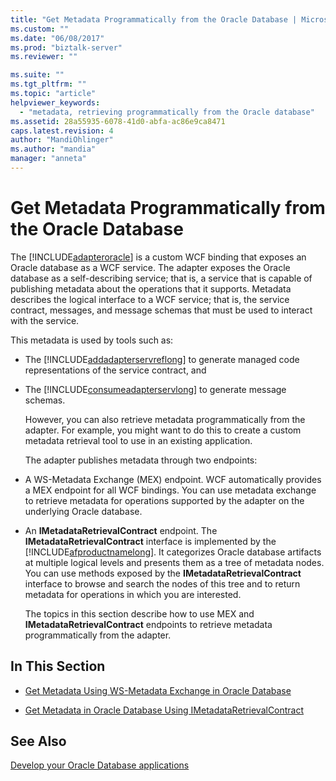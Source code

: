 ```yaml
---
title: "Get Metadata Programmatically from the Oracle Database | Microsoft Docs"
ms.custom: ""
ms.date: "06/08/2017"
ms.prod: "biztalk-server"
ms.reviewer: ""

ms.suite: ""
ms.tgt_pltfrm: ""
ms.topic: "article"
helpviewer_keywords: 
  - "metadata, retrieving programmatically from the Oracle database"
ms.assetid: 28a55935-6078-41d0-abfa-ac86e9ca8471
caps.latest.revision: 4
author: "MandiOhlinger"
ms.author: "mandia"
manager: "anneta"
---
```

# Get Metadata Programmatically from the Oracle Database
The [!INCLUDE[adapteroracle](../../includes/adapteroracle-md.md)] is a custom WCF binding that exposes an Oracle database as a WCF service. The adapter exposes the Oracle database as a self-describing service; that is, a service that is capable of publishing metadata about the operations that it supports. Metadata describes the logical interface to a WCF service; that is, the service contract, messages, and message schemas that must be used to interact with the service.  
  
 This metadata is used by tools such as:  
  
- The [!INCLUDE[addadapterservreflong](../../includes/addadapterservreflong-md.md)] to generate managed code representations of the service contract, and  
  
- The [!INCLUDE[consumeadapterservlong](../../includes/consumeadapterservlong-md.md)] to generate message schemas.  
  
  However, you can also retrieve metadata programmatically from the adapter. For example, you might want to do this to create a custom metadata retrieval tool to use in an existing application.  
  
  The adapter publishes metadata through two endpoints:  
  
- A WS-Metadata Exchange (MEX) endpoint. WCF automatically provides a MEX endpoint for all WCF bindings. You can use metadata exchange to retrieve metadata for operations supported by the adapter on the underlying Oracle database.  
  
- An **IMetadataRetrievalContract** endpoint. The **IMetadataRetrievalContract** interface is implemented by the [!INCLUDE[afproductnamelong](../../includes/afproductnamelong-md.md)]. It categorizes Oracle database artifacts at multiple logical levels and presents them as a tree of metadata nodes. You can use methods exposed by the **IMetadataRetrievalContract** interface to browse and search the nodes of this tree and to return metadata for operations in which you are interested.  
  
  The topics in this section describe how to use MEX and **IMetadataRetrievalContract** endpoints to retrieve metadata programmatically from the adapter.  
  
## In This Section  
  
-   [Get Metadata Using WS-Metadata Exchange in Oracle Database](../../adapters-and-accelerators/adapter-oracle-database/get-metadata-using-ws-metadata-exchange-in-oracle-database.md)  
  
-   [Get Metadata in Oracle Database Using IMetadataRetrievalContract](../../adapters-and-accelerators/adapter-oracle-database/get-metadata-in-oracle-database-using-imetadataretrievalcontract.md)  
  
## See Also  
[Develop your Oracle Database applications](../../adapters-and-accelerators/adapter-oracle-database/develop-your-oracle-database-applications.md)
